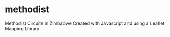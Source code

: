 # methodist
Methodist Circuits in Zimbabwe
Created with Javascript and using a Leaflet Mapping Library
